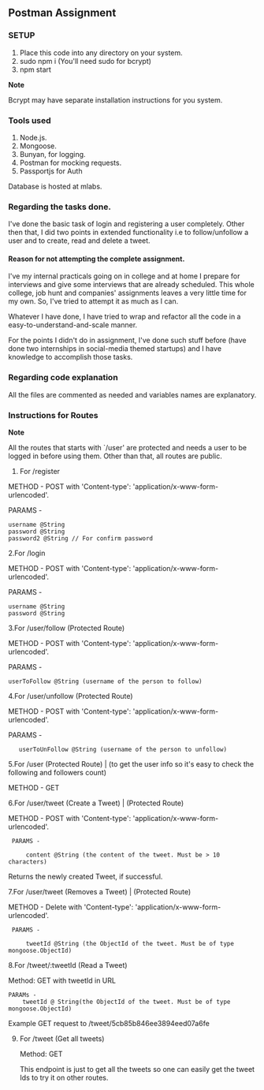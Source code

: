 ## Postman Assignment


### SETUP
1. Place this code into any directory on your system.
2. sudo npm i (You'll need sudo for bcrypt)
3. npm start

**Note**

Bcrypt may have separate installation instructions for you system.

### Tools used
1. Node.js.
2. Mongoose.
3. Bunyan, for logging.
4. Postman for mocking requests.
5. Passportjs for Auth

Database is hosted at mlabs.

### Regarding the tasks done.
I've done the basic task of login and registering a user completely.
Other then that, I did two points in extended functionality i.e to follow/unfollow a user and to create, read and delete a tweet.

#### Reason for not attempting the complete assignment.

I've my internal practicals going on in college and at home I prepare for interviews and give some interviews that are already scheduled.
This whole college, job hunt and companies' assignments leaves a very little time for my own. So, I've tried to attempt it as much as I can.

Whatever I have done, I have tried to wrap and refactor all the code in a easy-to-understand-and-scale manner.

For the points I didn't do in assignment, I've done such stuff before (have done two internships in social-media themed startups) and I have knowledge to accomplish those tasks.

### Regarding code explanation

All the files are commented as needed and variables names are explanatory.

### Instructions for Routes

**Note**

All the routes that starts with `/user' are protected and needs a user to be logged in before using them. Other than that, all routes are public.


1. For /register

METHOD - POST with 'Content-type': 'application/x-www-form-urlencoded'. 

PARAMS - 

    username @String
    password @String
    password2 @String // For confirm password


2.For /login
  
  METHOD - POST with 'Content-type': 'application/x-www-form-urlencoded'. 
  
  PARAMS - 
    
    username @String
    password @String
    
    
3.For /user/follow (Protected Route)

METHOD - POST with 'Content-type': 'application/x-www-form-urlencoded'. 

PARAMS - 

    userToFollow @String (username of the person to follow)


4.For /user/unfollow (Protected Route)
   
   METHOD - POST with 'Content-type': 'application/x-www-form-urlencoded'. 
   
   PARAMS - 
   
       userToUnFollow @String (username of the person to unfollow)

5.For /user (Protected Route) | (to get the user info so it's easy to check the following and followers count)
   
   METHOD - GET 
   
6.For /user/tweet (Create a Tweet) | (Protected Route)
  
  METHOD - POST with 'Content-type': 'application/x-www-form-urlencoded'. 
     
     PARAMS - 
     
         content @String (the content of the tweet. Must be > 10 characters)
   
   Returns the newly created Tweet, if successful.

7.For /user/tweet (Removes a Tweet) | (Protected Route)
  
  METHOD - Delete with 'Content-type': 'application/x-www-form-urlencoded'. 
     
     PARAMS - 
     
         tweetId @String (the ObjectId of the tweet. Must be of type mongoose.ObjectId)
         
8.For /tweet/:tweetId (Read a Tweet)

  Method: GET with tweetId in URL
  
    PARAMs -
        tweetId @ String(the ObjectId of the tweet. Must be of type mongoose.ObjectId)
        
  Example GET request to /tweet/5cb85b846ee3894eed07a6fe
  
9. For /tweet (Get all tweets)
   
   Method: GET
   
   This endpoint is just to get all the tweets so one can easily get the tweet Ids to try it on other routes.
